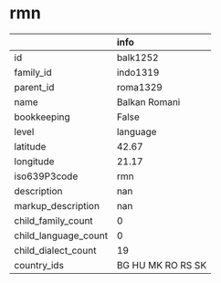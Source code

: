 # rmn
|                      | info              |
|:---------------------|:------------------|
| id                   | balk1252          |
| family_id            | indo1319          |
| parent_id            | roma1329          |
| name                 | Balkan Romani     |
| bookkeeping          | False             |
| level                | language          |
| latitude             | 42.67             |
| longitude            | 21.17             |
| iso639P3code         | rmn               |
| description          | nan               |
| markup_description   | nan               |
| child_family_count   | 0                 |
| child_language_count | 0                 |
| child_dialect_count  | 19                |
| country_ids          | BG HU MK RO RS SK |